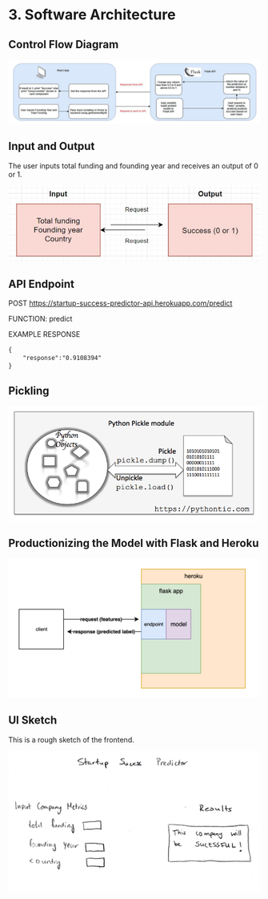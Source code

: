 # 3. **Software Architecture**

## **Control Flow Diagram**

![Control Flow Diagram](https://github.com/shiyanboxer/Startup-Success-Predictor-v2/blob/master/Images/FrontBack.jpg)

## **Input and Output**

The user inputs total funding and founding year and receives an output of 0 or 1. 

![Input and Output](https://github.com/shiyanboxer/Startup-Success-Predictor-v2/blob/master/Images/InOut.jpg)

## **API Endpoint**

POST https://startup-success-predictor-api.herokuapp.com/predict

FUNCTION: predict

EXAMPLE RESPONSE

```
{
    "response":"0.9108394" 
}
```

## **Pickling**

![Picking](https://github.com/shiyanboxer/Startup-Success-Predictor-v2/blob/master/Images/python_pickle.png)

## **Productionizing the Model with Flask and Heroku**

![Productionizing the Model with Flask and Heroku](https://github.com/shiyanboxer/Startup-Success-Predictor-v2/blob/master/Images/Software%20Architecture.png)

## **UI Sketch**

This is a rough sketch of the frontend. 

![Website Sketch](https://github.com/shiyanboxer/Startup-Success-Predictor-v2/blob/master/Images/WebsiteSketch.jpg)
